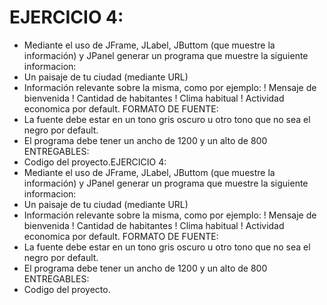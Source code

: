 # EJERCICIO 4:
- Mediante el uso de JFrame, JLabel, JButtom (que muestre la información) y JPanel
generar un programa que muestre la siguiente informacion:
- Un paisaje de tu ciudad (mediante URL)
- Información relevante sobre la misma, como por ejemplo:
  ! Mensaje de bienvenida
  ! Cantidad de habitantes
  ! Clima habitual
  ! Actividad economica por default. 
FORMATO DE FUENTE:
- La fuente debe estar en un tono gris oscuro u otro tono que
  no sea el negro por default.
- El programa debe tener un ancho de 1200 y un alto de 800
ENTREGABLES:
- Codigo del proyecto.EJERCICIO 4:
- Mediante el uso de JFrame, JLabel, JButtom (que muestre la información) y JPanel
generar un programa que muestre la siguiente informacion:
- Un paisaje de tu ciudad (mediante URL)
- Información relevante sobre la misma, como por ejemplo:
  ! Mensaje de bienvenida
  ! Cantidad de habitantes
  ! Clima habitual
  ! Actividad economica por default. 
FORMATO DE FUENTE:
- La fuente debe estar en un tono gris oscuro u otro tono que
  no sea el negro por default.
- El programa debe tener un ancho de 1200 y un alto de 800
ENTREGABLES:
- Codigo del proyecto.